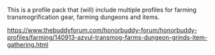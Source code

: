 This is a profile pack that (will) include multiple profiles for farming transmogrification gear, farming dungeons and items.

https://www.thebuddyforum.com/honorbuddy-forum/honorbuddy-profiles/farming/140913-azyul-transmog-farms-dungeon-grinds-item-gathering.html